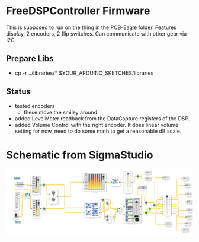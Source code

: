 # FreeDSPController Firmware

This is supposed to run on the thing in the PCB-Eagle folder.
Features display, 2 encoders, 2 flip switches. Can communicate with other gear via I2C.

## Prepare Libs

* cp -r  ../libraries/* $YOUR_ARDUINO_SKETCHES/libraries

## Status

* tested encoders
  * these move the smiley around.
* added LevelMeter readback from the DataCapture registers of the DSP.
* added Volume Control with the right encoder. It does linear volume setting for now, need to do some math to get a reasonable dB scale.


# Schematic from SigmaStudio
![SigmaSchem](./SigmaStudioOutput/TEST-FreeDSP-v1.png)
